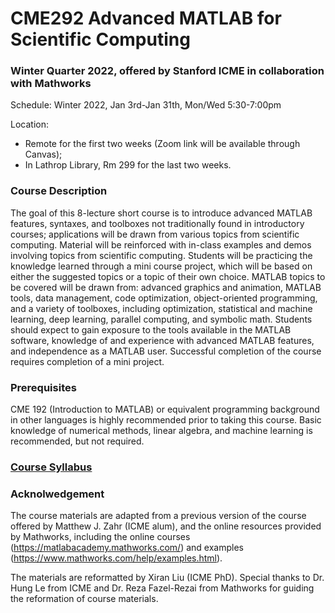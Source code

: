 # CME292 Advanced MATLAB for Scientific Computing
### Winter Quarter 2022, offered by Stanford ICME in collaboration with Mathworks
Schedule: Winter 2022, Jan 3rd-Jan 31th, Mon/Wed 5:30-7:00pm 

Location: 
* Remote for the first two weeks (Zoom link will be available through Canvas);
* In Lathrop Library, Rm 299 for the last two weeks.


### Course Description

The goal of this 8-lecture short course is to introduce advanced MATLAB features, syntaxes, and toolboxes not traditionally found in introductory courses; applications will be drawn from various topics from scientific computing. Material will be reinforced with in-class examples and demos involving topics from scientific computing. Students will be practicing the knowledge learned through a mini course project, which will be based on either the suggested topics or a topic of their own choice. MATLAB topics to be covered will be drawn from: advanced graphics and animation, MATLAB tools, data management, code optimization, object-oriented programming, and a variety of toolboxes, including optimization, statistical and machine learning, deep learning, parallel computing, and symbolic math. Students should expect to gain exposure to the tools available in the MATLAB software, knowledge of and experience with advanced MATLAB features, and independence as a MATLAB user. Successful completion of the course requires completion of a mini project.

### Prerequisites

CME 192 (Introduction to MATLAB) or equivalent programming background in other languages is highly recommended prior to taking this course. 
Basic knowledge of numerical methods, linear algebra, and machine learning is recommended, but not required.

### [Course Syllabus](CME292_syllabus.pdf)

### Acknolwedgement

The course materials are adapted from a previous version of the course offered by Matthew J. Zahr (ICME alum), and the online resources provided by Mathworks, including the online courses (https://matlabacademy.mathworks.com/) and examples (https://www.mathworks.com/help/examples.html). 

The materials are reformatted by Xiran Liu (ICME PhD). Special thanks to Dr. Hung Le from ICME and Dr. Reza Fazel-Rezai from Mathworks for guiding the reformation of course materials. 
